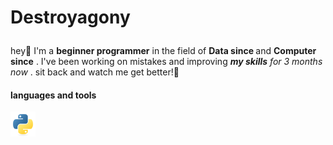 
<h1><p font size="3" color="black" face="IMPACT"><strong>Destroyagony</p></strong></h1>



hey👋 I'm a <strong>beginner programmer</strong> in the field of <strong> Data since </strong> and <strong> Computer since</strong> . I've been working on mistakes and improving <i><strong>my skills</strong> for 3 months now</i> . sit back and watch me get better!🧠 
<h4><strong><p font face="IMPACT">languages and tools</p></h4></strong><p align="left"> <a href="https://www.python.org" target="_blank" rel="noreferrer"> <img src="https://raw.githubusercontent.com/devicons/devicon/master/icons/python/python-original.svg" alt="python" width="40" height="40"/> </a> </p>

